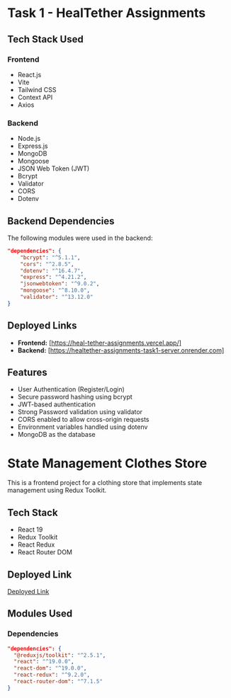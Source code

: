 # Task 1 - HealTether Assignments

## Tech Stack Used

### Frontend
- React.js
- Vite
- Tailwind CSS
- Context API
- Axios

### Backend
- Node.js
- Express.js
- MongoDB
- Mongoose
- JSON Web Token (JWT)
- Bcrypt
- Validator
- CORS
- Dotenv

## Backend Dependencies
The following modules were used in the backend:

```json
"dependencies": {
    "bcrypt": "^5.1.1",
    "cors": "^2.8.5",
    "dotenv": "^16.4.7",
    "express": "^4.21.2",
    "jsonwebtoken": "^9.0.2",
    "mongoose": "^8.10.0",
    "validator": "^13.12.0"
}
```

## Deployed Links
- **Frontend:** [https://heal-tether-assignments.vercel.app/]
- **Backend:** [https://healtether-assignments-task1-server.onrender.com]

## Features
- User Authentication (Register/Login)
- Secure password hashing using bcrypt
- JWT-based authentication
- Strong Password validation using validator
- CORS enabled to allow cross-origin requests
- Environment variables handled using dotenv
- MongoDB as the database



# State Management Clothes Store

This is a frontend project for a clothing store that implements state management using Redux Toolkit.

## Tech Stack
- React 19
- Redux Toolkit
- React Redux
- React Router DOM

## Deployed Link
[Deployed Link](https://heal-tether-assignments-xay9.vercel.app/) 

## Modules Used
### Dependencies
```json
"dependencies": {
  "@reduxjs/toolkit": "^2.5.1",
  "react": "^19.0.0",
  "react-dom": "^19.0.0",
  "react-redux": "^9.2.0",
  "react-router-dom": "^7.1.5"
}




